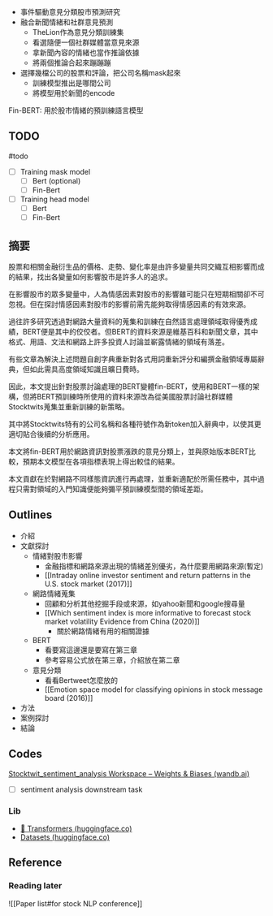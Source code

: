 - 事件驅動意見分類股市預測研究
- 融合新聞情緒和社群意見預測
	- TheLion作為意見分類訓練集
	- 看選隨便一個社群媒體當意見來源
	- 拿新聞內容的情緒也當作推論依據
	- 將兩個推論合起來蹦蹦蹦
- 選擇幾檔公司的股票和評論，把公司名稱mask起來
	- 訓練模型推出是哪間公司
	- 將模型用於新聞的encode

Fin-BERT: 用於股市情緒的預訓練語言模型

## TODO
#todo
- [ ] Training mask model
	- [ ] Bert (optional)
	- [ ] Fin-Bert
- [ ] Training head model
	- [ ] Bert
	- [ ] Fin-Bert

## 摘要

股票和相關金融衍生品的價格、走勢、變化率是由許多變量共同交織互相影響而成的結果，找出各變量如何影響股市是許多人的追求。

在影響股市的眾多變量中，人為情感因素對股市的影響雖可能只在短期相關卻不可忽視。但在探討情感因素對股市的影響前需先能夠取得情感因素的有效來源。

過往許多研究透過對網路大量資料的蒐集和訓練在自然語言處理領域取得優秀成績，BERT便是其中的佼佼者。但BERT的資料來源是維基百科和新聞文章，其中格式、用語、文法和網路上許多投資人討論並嶄露情緒的領域有落差。

有些文章為解決上述問題自創字典重新對各式用詞重新評分和編撰金融領域專屬辭典，但如此需具高度領域知識且曠日費時。 

因此，本文提出針對股票討論處理的BERT變體fin-BERT，使用和BERT一樣的架構，但將BERT預訓練時所使用的資料來源改為從美國股票討論社群媒體Stocktwits蒐集並重新訓練的新策略。

其中將Stocktwits特有的公司名稱和各種符號作為新token加入辭典中，以使其更適切貼合後續的分析應用。

本文將fin-BERT用於網路資訊對股票漲跌的意見分類上，並與原始版本BERT比較，預期本文模型在各項指標表現上得出較佳的結果。

本文貢獻在於對網路不同樣態資訊進行再處理，並重新適配於所需任務中，其中過程只需對領域的入門知識便能夠彌平預訓練模型間的領域差距。

## Outlines
- 介紹
- 文獻探討
	- 情緒對股市影響
		- 金融指標和網路來源出現的情緒差別優劣，為什麼要用網路來源(暫定)
		- [[Intraday online investor sentiment and return patterns in the U.S. stock market (2017)]]
	- 網路情緒蒐集
		- 回顧和分析其他挖掘手段或來源，如yahoo新聞和google搜尋量
		- [[Which sentiment index is more informative to forecast stock market volatility Evidence from China (2020)]]
			- 關於網路情緒有用的相關證據
	- BERT
		- 看要寫這邊還是要寫在第三章
		- 參考容易公式放在第三章，介紹放在第二章
	- 意見分類
		- 看看Bertweet怎麼放的
		- [[Emotion space model for classifying opinions in stock message board (2016)]]
- 方法
- 案例探討
- 結論

## Codes
[Stocktwit_sentiment_analysis Workspace – Weights & Biases (wandb.ai)](https://wandb.ai/alan8365/Stocktwit_sentiment_analysis?workspace=user-alan8365)
- [ ] sentiment analysis downstream task

### Lib
- [🤗 Transformers (huggingface.co)](https://huggingface.co/docs/transformers/index)
- [Datasets (huggingface.co)](https://huggingface.co/docs/datasets/index)
## Reference

### Reading later
![[Paper list#for stock NLP conference]]